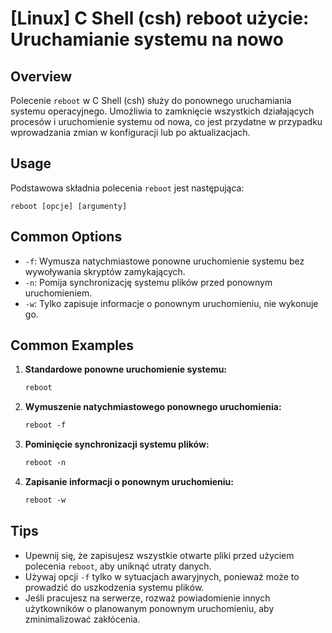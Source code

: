 # [Linux] C Shell (csh) reboot użycie: Uruchamianie systemu na nowo

## Overview
Polecenie `reboot` w C Shell (csh) służy do ponownego uruchamiania systemu operacyjnego. Umożliwia to zamknięcie wszystkich działających procesów i uruchomienie systemu od nowa, co jest przydatne w przypadku wprowadzania zmian w konfiguracji lub po aktualizacjach.

## Usage
Podstawowa składnia polecenia `reboot` jest następująca:

```
reboot [opcje] [argumenty]
```

## Common Options
- `-f`: Wymusza natychmiastowe ponowne uruchomienie systemu bez wywoływania skryptów zamykających.
- `-n`: Pomija synchronizację systemu plików przed ponownym uruchomieniem.
- `-w`: Tylko zapisuje informacje o ponownym uruchomieniu, nie wykonuje go.

## Common Examples
1. **Standardowe ponowne uruchomienie systemu:**
   ```csh
   reboot
   ```

2. **Wymuszenie natychmiastowego ponownego uruchomienia:**
   ```csh
   reboot -f
   ```

3. **Pominięcie synchronizacji systemu plików:**
   ```csh
   reboot -n
   ```

4. **Zapisanie informacji o ponownym uruchomieniu:**
   ```csh
   reboot -w
   ```

## Tips
- Upewnij się, że zapisujesz wszystkie otwarte pliki przed użyciem polecenia `reboot`, aby uniknąć utraty danych.
- Używaj opcji `-f` tylko w sytuacjach awaryjnych, ponieważ może to prowadzić do uszkodzenia systemu plików.
- Jeśli pracujesz na serwerze, rozważ powiadomienie innych użytkowników o planowanym ponownym uruchomieniu, aby zminimalizować zakłócenia.